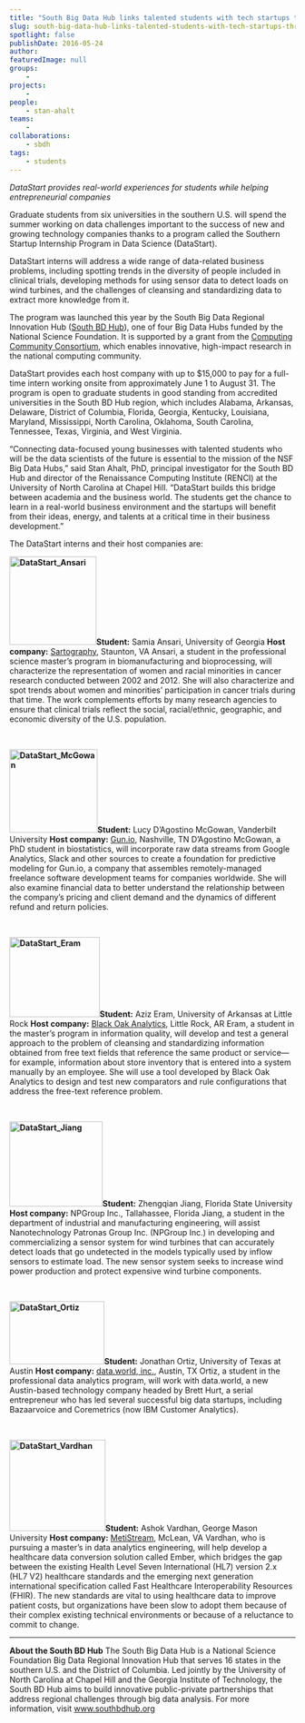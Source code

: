 ```yaml
---
title: "South Big Data Hub links talented students with tech startups through new program"
slug: south-big-data-hub-links-talented-students-with-tech-startups-through-new-program
spotlight: false
publishDate: 2016-05-24
author: 
featuredImage: null
groups:
    - 
projects:
    - 
people:
    - stan-ahalt 
teams: 
    - 
collaborations:
    - sbdh
tags:
    - students
---
```

<em>DataStart provides real-world experiences for students while helping entrepreneurial companies</em>

Graduate students from six universities in the southern U.S. will spend the summer working on data challenges important to the success of new and growing technology companies thanks to a program called the Southern Startup Internship Program in Data Science (DataStart).

<!--more-->

DataStart interns will address a wide range of data-related business problems, including spotting trends in the diversity of people included in clinical trials, developing methods for using sensor data to detect loads on wind turbines, and the challenges of cleansing and standardizing data to extract more knowledge from it.

The program was launched this year by the South Big Data Regional Innovation Hub (<a href="http://www.southbdhub.org/" target="_blank">South BD Hub</a>), one of four Big Data Hubs funded by the National Science Foundation. It is supported by a grant from the <a href="http://cra.org/ccc/" target="_blank">Computing Community Consortium</a>, which enables innovative, high-impact research in the national computing community.

DataStart provides each host company with up to $15,000 to pay for a full-time intern working onsite from approximately June 1 to August 31. The program is open to graduate students in good standing from accredited universities in the South BD Hub region, which includes Alabama, Arkansas, Delaware, District of Columbia, Florida, Georgia, Kentucky, Louisiana, Maryland, Mississippi, North Carolina, Oklahoma, South Carolina, Tennessee, Texas, Virginia, and West Virginia.

“Connecting data-focused young businesses with talented students who will be the data scientists of the future is essential to the mission of the NSF Big Data Hubs,” said Stan Ahalt, PhD, principal investigator for the South BD Hub and director of the Renaissance Computing Institute (RENCI) at the University of North Carolina at Chapel Hill. “DataStart builds this bridge between academia and the business world. The students get the chance to learn in a real-world business environment and the startups will benefit from their ideas, energy, and talents at a critical time in their business development.”

The DataStart interns and their host companies are:

<strong><a href="https://renci.org/wp-content/uploads/2016/05/DataStart_Ansari.jpg"><img class="alignleft wp-image-15469" src="https://renci.org/wp-content/uploads/2016/05/DataStart_Ansari.jpg" alt="DataStart_Ansari" width="153" height="156" /></a>Student:</strong> Samia Ansari, University of Georgia
<strong>Host company:</strong> <a href="http://sartography.com/" target="_blank">Sartography</a>, Staunton, VA
Ansari, a student in the professional science master’s program in biomanufacturing and bioprocessing, will characterize the representation of women and racial minorities in cancer research conducted between 2002 and 2012. She will also characterize and spot trends about women and minorities’ participation in cancer trials during that time. The work complements efforts by many research agencies to ensure that clinical trials reflect the social, racial/ethnic, geographic, and economic diversity of the U.S. population.

&nbsp;

<strong><a href="https://renci.org/wp-content/uploads/2016/05/DataStart_McGowan.png"><img class="alignleft wp-image-15471" src="https://renci.org/wp-content/uploads/2016/05/DataStart_McGowan-1024x966.png" alt="DataStart_McGowan" width="155" height="147" /></a>Student:</strong> Lucy D’Agostino McGowan, Vanderbilt University
<strong>Host company:</strong> <a href="https://gun.io/" target="_blank">Gun.io</a>, Nashville, TN
D’Agostino McGowan, a PhD student in biostatistics, will incorporate raw data streams from Google Analytics, Slack and other sources to create a foundation for predictive modeling for Gun.io, a company that assembles remotely-managed freelance software development teams for companies worldwide. She will also examine financial data to better understand the relationship between the company’s pricing and client demand and the dynamics of different refund and return policies.

&nbsp;

<strong><a href="https://renci.org/wp-content/uploads/2016/05/DataStart_Eram.jpg"><img class="alignleft wp-image-15473" src="https://renci.org/wp-content/uploads/2016/05/DataStart_Eram-300x266.jpg" alt="DataStart_Eram" width="159" height="141" /></a>Student:</strong> Aziz Eram, University of Arkansas at Little Rock
<strong>Host company:</strong> <a href="http://blackoakanalytics.com/" target="_blank">Black Oak Analytics</a>, Little Rock, AR
Eram, a student in the master’s program in information quality, will develop and test a general approach to the problem of cleansing and standardizing information obtained from free text fields that reference the same product or service—for example, information about store inventory that is entered into a system manually by an employee. She will use a tool developed by Black Oak Analytics to design and test new comparators and rule configurations that address the free-text reference problem.

&nbsp;

<strong><a href="https://renci.org/wp-content/uploads/2016/05/DataStart_Jiang.jpg"><img class="alignleft wp-image-15474" src="https://renci.org/wp-content/uploads/2016/05/DataStart_Jiang-300x275.jpg" alt="DataStart_Jiang" width="164" height="150" /></a>Student:</strong> Zhengqian Jiang, Florida State University
<strong>Host company:</strong> NPGroup Inc., Tallahassee, Florida
Jiang, a student in the department of industrial and manufacturing engineering, will assist Nanotechnology Patronas Group Inc. (NPGroup Inc.) in developing and commercializing a sensor system for wind turbines that can accurately detect loads that go undetected in the models typically used by inflow sensors to estimate load. The new sensor system seeks to increase wind power production and protect expensive wind turbine components.

&nbsp;

<strong><a href="https://renci.org/wp-content/uploads/2016/05/DataStart_Ortiz.jpg"><img class="alignleft wp-image-15475" src="https://renci.org/wp-content/uploads/2016/05/DataStart_Ortiz-300x200.jpg" alt="DataStart_Ortiz" width="167" height="111" /></a>Student:</strong> Jonathan Ortiz, University of Texas at Austin
<strong>Host company:</strong> <a href="http://data.world/" target="_blank">data.world, inc.</a>, Austin, TX
Ortiz, a student in the professional data analytics program, will work with data.world, a new Austin-based technology company headed by Brett Hurt, a serial entrepreneur who has led several successful big data startups, including Bazaarvoice and Coremetrics (now IBM Customer Analytics).

&nbsp;

<strong><a href="https://renci.org/wp-content/uploads/2016/05/DataStart_Vardhan.jpg"><img class="alignleft wp-image-15476" src="https://renci.org/wp-content/uploads/2016/05/DataStart_Vardhan-300x285.jpg" alt="DataStart_Vardhan" width="169" height="161" /></a>Student:</strong> Ashok Vardhan, George Mason University
<strong>Host company:</strong> <a href="http://www.metistream.com/" target="_blank">MetiStream</a>, McLean, VA
Vardhan, who is pursuing a master’s in data analytics engineering, will help develop a healthcare data conversion solution called Ember, which bridges the gap between the existing Health Level Seven International (HL7) version 2.x (HL7 V2) healthcare standards and the emerging next generation international specification called Fast Healthcare Interoperability Resources (FHIR). The new standards are vital to using healthcare data to improve patient costs, but organizations have been slow to adopt them because of their complex existing technical environments or because of a reluctance to commit to change.

<hr />

<strong>About the South BD Hub</strong>
The South Big Data Hub is a National Science Foundation Big Data Regional Innovation Hub that serves 16 states in the southern U.S. and the District of Columbia. Led jointly by the University of North Carolina at Chapel Hill and the Georgia Institute of Technology, the South BD Hub aims to build innovative public-private partnerships that address regional challenges through big data analysis. For more information, visit <a href="http://www.southbdhub.org/" target="_blank">www.southbdhub.org</a>

